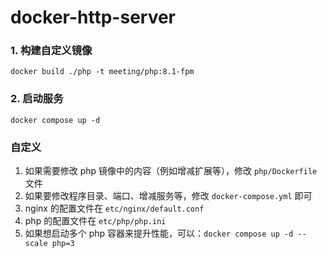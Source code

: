 # docker-http-server

### 1. 构建自定义镜像

    docker build ./php -t meeting/php:8.1-fpm

### 2. 启动服务

    docker compose up -d
    
### 自定义

1. 如果需要修改 php 镜像中的内容（例如增减扩展等），修改 `php/Dockerfile` 文件
1. 如果要修改程序目录、端口、增减服务等，修改 `docker-compose.yml` 即可
1. nginx 的配置文件在 `etc/nginx/default.conf`
1. php 的配置文件在 `etc/php/php.ini`
1. 如果想启动多个 php 容器来提升性能，可以：`docker compose up -d --scale php=3`
